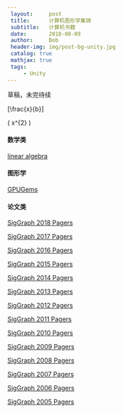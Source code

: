 ```yaml
---
 layout:     post
 title:      计算机图形学集锦
 subtitle:   计算机书籍
 date:       2018-08-09
 author:     Bob
 header-img: img/post-bg-unity.jpg
 catalog: true
 mathjax: true
 tags:
     - Unity
---
```


草稿，未完待续

\[\frac{x}{b}\]

\( x^{2} \)

#### 数学类

[linear algebra](http://immersivemath.com/ila/index.html)

#### 图形学

[GPUGems](https://developer.nvidia.com/gpugems/GPUGems/gpugems_pref01.html)

#### 论文类

[SigGraph 2018 Pagers](http://kesen.realtimerendering.com/sig2018.html)

[SigGraph 2017 Pagers](http://kesen.realtimerendering.com/sig2017.html)

[SigGraph 2016 Pagers](http://kesen.realtimerendering.com/sig2016.html)

[SigGraph 2015 Pagers](http://kesen.realtimerendering.com/sig2015.html)

[SigGraph 2014 Pagers](http://kesen.realtimerendering.com/sig2014.html)

[SigGraph 2013 Pagers](http://kesen.realtimerendering.com/sig2013.html)

[SigGraph 2012 Pagers](http://kesen.realtimerendering.com/sig2012.html)

[SigGraph 2011 Pagers](http://kesen.realtimerendering.com/sig2011.html)

[SigGraph 2010 Pagers](http://kesen.realtimerendering.com/sig2010.html)

[SigGraph 2009 Pagers](http://kesen.realtimerendering.com/sig2009.html)

[SigGraph 2008 Pagers](http://kesen.realtimerendering.com/sig2008.html)

[SigGraph 2007 Pagers](http://kesen.realtimerendering.com/sig2007.html)

[SigGraph 2006 Pagers](http://kesen.realtimerendering.com/sig2006.html)

[SigGraph 2005 Pagers](http://kesen.realtimerendering.com/sig2005.html)

